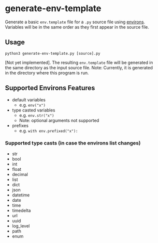 # generate-env-template
Generate a basic `env.template` file for a `.py` source file using [environs](https://pypi.org/project/environs/). 
Variables will be in the same order as they first appear in the source file.

## Usage
`python3 generate-env-template.py [source].py`

\[Not yet implemented\]. 
The resulting `env.template` file will be generated in the same directory as the input source file.
Note: Currently, it is generated in the directory where this program is run.


## Supported Environs Features
- default variables 
  - e.g. `env("x")`
- type casted variables
  - e.g. `env.str("x")`
  - Note: optional arguments not supported
- prefixes
  - e.g. `with env.prefixed("x"):`

### Supported type casts (in case the environs list changes)
- str
- bool
- int
- float
- decimal
- list
- dict
- json
- datetime
- date
- time
- timedelta
- url
- uuid
- log_level
- path
- enum
